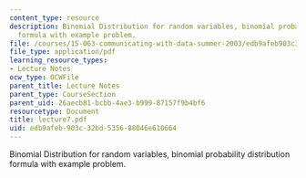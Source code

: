 ```yaml
---
content_type: resource
description: Binomial Distribution for random variables, binomial probability distribution
  formula with example problem.
file: /courses/15-063-communicating-with-data-summer-2003/edb9afeb903c32bd535688046e610664_lecture7.pdf
file_type: application/pdf
learning_resource_types:
- Lecture Notes
ocw_type: OCWFile
parent_title: Lecture Notes
parent_type: CourseSection
parent_uid: 26aecb81-bcbb-4ae3-b999-87157f9b4bf6
resourcetype: Document
title: lecture7.pdf
uid: edb9afeb-903c-32bd-5356-88046e610664
---
```

Binomial Distribution for random variables, binomial probability distribution formula with example problem.

